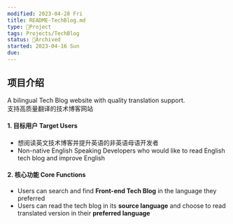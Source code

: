 ```yaml
---
modified: 2023-04-28 Fri
title: README-TechBlog.md
type: 🚀Project
tags: Projects/TechBlog
status: 🔵Archived
started: 2023-04-16 Sun
due:
---
```

## 项目介绍
A bilingual Tech Blog website with quality translation support.  
支持高质量翻译的技术博客网站 
#### 1. 目标用户 Target Users
- 想阅读英文技术博客并提升英语的非英语母语开发者 
- Non-native English Speaking Developers who would like to read English tech blog and improve English 
#### 2. 核心功能 Core Functions
- Users can search and find **Front-end Tech Blog** in the language they preferred
- Users can read the tech blog in its **source language** and choose to read translated version in their **preferred language** 
